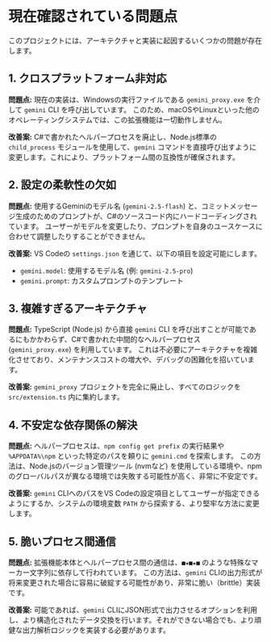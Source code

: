 # 現在確認されている問題点

このプロジェクトには、アーキテクチャと実装に起因するいくつかの問題が存在します。

## 1. クロスプラットフォーム非対応

**問題点:**
現在の実装は、Windowsの実行ファイルである `gemini_proxy.exe` を介して `gemini` CLI を呼び出しています。
このため、macOSやLinuxといった他のオペレーティングシステムでは、この拡張機能は一切動作しません。

**改善案:**
C#で書かれたヘルパープロセスを廃止し、Node.js標準の `child_process` モジュールを使用して、`gemini` コマンドを直接呼び出すように変更します。これにより、プラットフォーム間の互換性が確保されます。

## 2. 設定の柔軟性の欠如

**問題点:**
使用するGeminiのモデル名 (`gemini-2.5-flash`) と、コミットメッセージ生成のためのプロンプトが、C#のソースコード内にハードコーディングされています。
ユーザーがモデルを変更したり、プロンプトを自身のユースケースに合わせて調整したりすることができません。

**改善案:**
VS Codeの `settings.json` を通じて、以下の項目を設定可能にします。
- `gemini.model`: 使用するモデル名 (例: `gemini-2.5-pro`)
- `gemini.prompt`: カスタムプロンプトのテンプレート

## 3. 複雑すぎるアーキテクチャ

**問題点:**
TypeScript (Node.js) から直接 `gemini` CLI を呼び出すことが可能であるにもかかわらず、C#で書かれた中間的なヘルパープロセス (`gemini_proxy.exe`) を利用しています。
これは不必要にアーキテクチャを複雑化させており、メンテナンスコストの増大や、デバッグの困難化を招いています。

**改善案:**
`gemini_proxy` プロジェクトを完全に廃止し、すべてのロジックを `src/extension.ts` 内に集約します。

## 4. 不安定な依存関係の解決

**問題点:**
ヘルパープロセスは、`npm config get prefix` の実行結果や `%APPDATA%\npm` といった特定のパスを頼りに `gemini.cmd` を探索します。
この方法は、Node.jsのバージョン管理ツール (nvmなど) を使用している環境や、npmのグローバルパスが異なる環境では失敗する可能性が高く、非常に不安定です。

**改善案:**
`gemini` CLIへのパスをVS Codeの設定項目としてユーザーが指定できるようにするか、システムの環境変数 `PATH` から探索する、より堅牢な方法に変更します。

## 5. 脆いプロセス間通信

**問題点:**
拡張機能本体とヘルパープロセス間の通信は、`■★■★■` のような特殊なマーカー文字列に依存して行われています。
この方法は、`gemini` CLIの出力形式が将来変更された場合に容易に破綻する可能性があり、非常に脆い（brittle）実装です。

**改善案:**
可能であれば、`gemini` CLIにJSON形式で出力させるオプションを利用し、より構造化されたデータ交換を行います。それができない場合でも、より頑健な出力解析ロジックを実装する必要があります。
